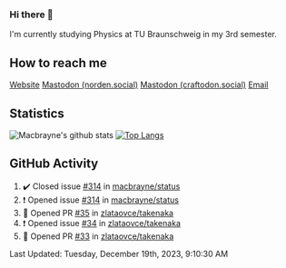 ### Hi there 👋
I'm currently studying Physics at TU Braunschweig in my 3rd semester.

## How to reach me
[Website](https://florentin-schleuss.de)
<a rel="me" href="https://norden.social/@florentin">Mastodon (norden.social)</a>
<a rel="me" href="https://craftodon.social/@frodolon">Mastodon (craftodon.social)</a>
[Email](mailto:hello@macbrayne.de)

## Statistics
![Macbrayne's github stats](https://github-readme-stats.vercel.app/api?username=macbrayne&count_private=true&show_icons=true&hide_rank=true&custom_title=macbrayne's%20GitHub%20Stats)
[![Top Langs](https://github-readme-stats.vercel.app/api/top-langs/?username=macbrayne&exclude_repo=liftron&layout=compact)](https://github.com/anuraghazra/github-readme-stats)
## GitHub Activity

<!--RECENT_ACTIVITY:start-->
1. ✔️ Closed issue [#314](https://github.com/macbrayne/status/issues/314) in [macbrayne/status](https://github.com/macbrayne/status)
2. ❗️ Opened issue [#314](https://github.com/macbrayne/status/issues/314) in [macbrayne/status](https://github.com/macbrayne/status)
3. 💪 Opened PR [#35](https://github.com/zlataovce/takenaka/pull/35) in [zlataovce/takenaka](https://github.com/zlataovce/takenaka)
4. ❗️ Opened issue [#34](https://github.com/zlataovce/takenaka/issues/34) in [zlataovce/takenaka](https://github.com/zlataovce/takenaka)
5. 💪 Opened PR [#33](https://github.com/zlataovce/takenaka/pull/33) in [zlataovce/takenaka](https://github.com/zlataovce/takenaka)
<!--RECENT_ACTIVITY:end-->

<!--RECENT_ACTIVITY:last_update-->
Last Updated: Tuesday, December 19th, 2023, 9:10:30 AM
<!--RECENT_ACTIVITY:last_update_end-->


<!--
**macbrayne/macbrayne** is a ✨ _special_ ✨ repository because its `README.md` (this file) appears on your GitHub profile.

Here are some ideas to get you started:

- 🔭 I’m currently working on ...
- 🌱 I’m currently learning ...
- 👯 I’m looking to collaborate on ...
- 🤔 I’m looking for help with ...
- 💬 Ask me about ...
- 📫 How to reach me: ...
- 😄 Pronouns: ...
- ⚡ Fun fact: ...
-->
